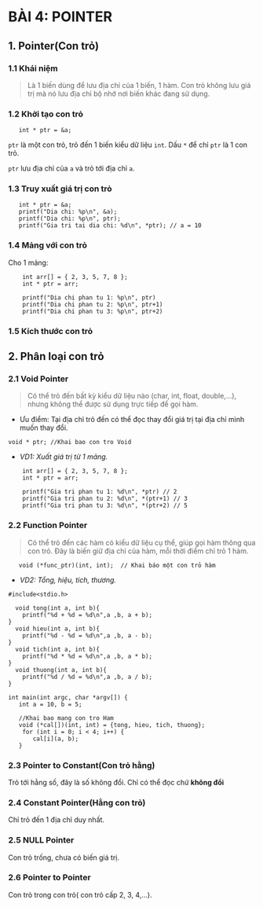 # BÀI 4: POINTER

## 1. Pointer(Con trỏ)

### 1.1 Khái niệm
   >Là 1 biến dùng để lưu địa chỉ của 1 biến, 1 hàm. Con trỏ không lưu giá trị mà nó lưu địa chỉ bộ nhớ nơi biến khác đang sử dụng.

### 1.2 Khởi tạo con trỏ

```int a = 10;
   int * ptr = &a;  
```
   `ptr` là một con trỏ, trỏ đến 1 biến kiểu dữ liệu `int`. Dấu `*` để chỉ `ptr` là 1 con trỏ.
   
   `ptr` lưu địa chỉ của `a` và trỏ tới địa chỉ `a`.
   
### 1.3 Truy xuất giá trị con trỏ

```int a = 10;
   int * ptr = &a;
   printf("Dia chi: %p\n", &a); 
   printf("Dia chi: %p\n", ptr);
   printf("Gia tri tai dia chi: %d\n", *ptr); // a = 10
```

### 1.4 Mảng với con trỏ

Cho 1 mảng:

```
    int arr[] = { 2, 3, 5, 7, 8 };
    int * ptr = arr;

    printf("Dia chi phan tu 1: %p\n", ptr) 
    printf("Dia chi phan tu 2: %p\n", ptr+1) 
    printf("Dia chi phan tu 3: %p\n", ptr+2) 
```
### 1.5 Kích thước con trỏ

## 2. Phân loại con trỏ

### 2.1 Void Pointer
   >Có thể trỏ đến bất kỳ kiểu dữ liệu nào (char, int, float, double,...), nhưng không thể được sử dụng trực tiếp để gọi hàm.
   - Ưu điểm: Tại địa chỉ trỏ đến có thể đọc thay đổi giá trị tại địa chỉ mình muốn thay đổi.

```
void * ptr; //Khai bao con tro Void
```
- _VD1: Xuất giá trị từ 1 mảng._

```
    int arr[] = { 2, 3, 5, 7, 8 };
    int * ptr = arr;

    printf("Gia tri phan tu 1: %d\n", *ptr) // 2
    printf("Gia tri phan tu 2: %d\n", *(ptr+1) // 3
    printf("Gia tri phan tu 3: %d\n", *(ptr+2) // 5   
```

### 2.2 Function Pointer
>Có thể trỏ đến các hàm có kiểu dữ liệu cụ thể, giúp gọi hàm thông qua con trỏ.
>Đây là biến giữ địa chỉ của hàm, mỗi thời điểm chỉ trỏ 1 hàm.
   
```
   void (*func_ptr)(int, int);  // Khai báo một con trỏ hàm
```

- _VD2: Tổng, hiệu, tích, thương._

```
#include<stdio.h>

  void tong(int a, int b){
    printf("%d + %d = %d\n",a ,b, a + b); 
}
  void hieu(int a, int b){
    printf("%d - %d = %d\n",a ,b, a - b); 
}
  void tich(int a, int b){
    printf("%d * %d = %d\n",a ,b, a * b); 
}
  void thuong(int a, int b){
    printf("%d / %d = %d\n",a ,b, a / b); 
}

int main(int argc, char *argv[]) {
   int a = 10, b = 5;

   //Khai bao mang con tro Ham
   void (*cal[])(int, int) = {tong, hieu, tich, thuong};
    for (int i = 0; i < 4; i++) {
       cal[i](a, b);
   }     
```


   
### 2.3 Pointer to Constant(Con trỏ hằng)
   Trỏ tới hằng số, đây là số không đổi. Chỉ có thể đọc chứ **không đổi**  
   
### 2.4 Constant Pointer(Hằng con trỏ)
   Chỉ trỏ đến 1 địa chỉ duy nhất.
   
### 2.5 NULL Pointer
   Con trỏ trống, chưa có biến giá trị.
   
### 2.6 Pointer to Pointer
   Con trỏ trong con trỏ( con trỏ cấp 2, 3, 4,...).

















   
